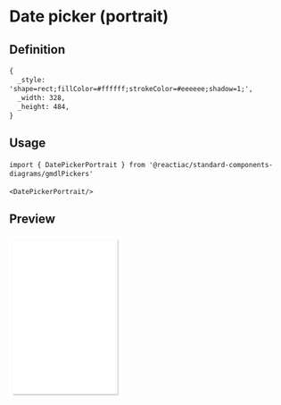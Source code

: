 # Date picker (portrait)

## Definition

```
{
  _style: 'shape=rect;fillColor=#ffffff;strokeColor=#eeeeee;shadow=1;',
  _width: 328,
  _height: 484,
}
```

## Usage

```
import { DatePickerPortrait } from '@reactiac/standard-components-diagrams/gmdlPickers'

<DatePickerPortrait/>
```

## Preview

<img src="./date-picker-portrait.png" width="200"/>
